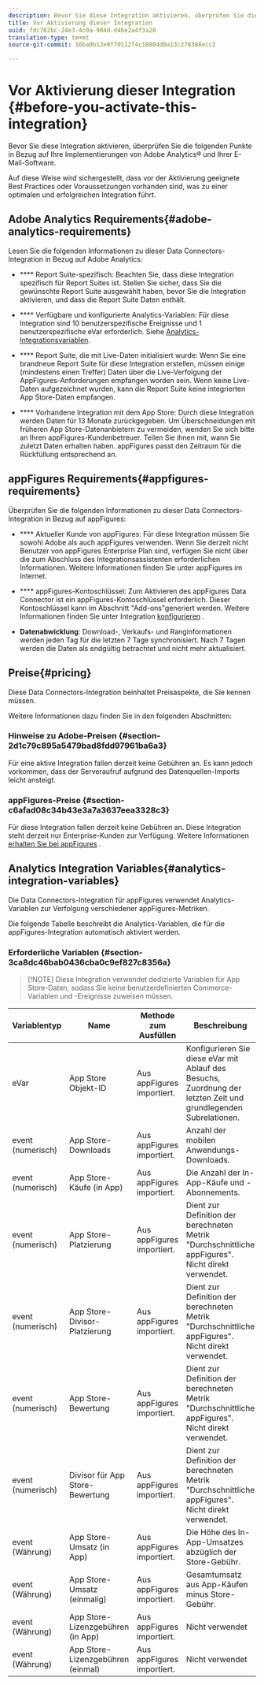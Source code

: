 ```yaml
---
description: Bevor Sie diese Integration aktivieren, überprüfen Sie die folgenden Punkte in Bezug auf Ihre Implementierungen von Adobe Analytics® und Ihrer E-Mail-Software.
title: Vor Aktivierung dieser Integration
uuid: fdc762bc-24e3-4c0a-904d-d4be2a4f3a20
translation-type: tm+mt
source-git-commit: 16ba0b12e0f70112f4c10804d0a13c278388ecc2

---
```



# Vor Aktivierung dieser Integration {#before-you-activate-this-integration}

Bevor Sie diese Integration aktivieren, überprüfen Sie die folgenden Punkte in Bezug auf Ihre Implementierungen von Adobe Analytics® und Ihrer E-Mail-Software.

Auf diese Weise wird sichergestellt, dass vor der Aktivierung geeignete Best Practices oder Voraussetzungen vorhanden sind, was zu einer optimalen und erfolgreichen Integration führt.

## Adobe Analytics Requirements{#adobe-analytics-requirements}

Lesen Sie die folgenden Informationen zu dieser Data Connectors-Integration in Bezug auf Adobe Analytics:

* **** Report Suite-spezifisch: Beachten Sie, dass diese Integration spezifisch für Report Suites ist. Stellen Sie sicher, dass Sie die gewünschte Report Suite ausgewählt haben, bevor Sie die Integration aktivieren, und dass die Report Suite Daten enthält.
* **** Verfügbare und konfigurierte Analytics-Variablen: Für diese Integration sind 10 benutzerspezifische Ereignisse und 1 benutzerspezifische eVar erforderlich. Siehe [Analytics-Integrationsvariablen](appfigures-before-activation.md#analytics-integration-variables).

* **** Report Suite, die mit Live-Daten initialisiert wurde: Wenn Sie eine brandneue Report Suite für diese Integration erstellen, müssen einige (mindestens einen Treffer) Daten über die Live-Verfolgung der AppFigures-Anforderungen empfangen worden sein. Wenn keine Live-Daten aufgezeichnet wurden, kann die Report Suite keine integrierten App Store-Daten empfangen.

* **** Vorhandene Integration mit dem App Store: Durch diese Integration werden Daten für 13 Monate zurückgegeben. Um Überschneidungen mit früheren App Store-Datenanbietern zu vermeiden, wenden Sie sich bitte an Ihren appFigures-Kundenbetreuer. Teilen Sie ihnen mit, wann Sie zuletzt Daten erhalten haben. appFigures passt den Zeitraum für die Rückfüllung entsprechend an.

## appFigures Requirements{#appfigures-requirements}

Überprüfen Sie die folgenden Informationen zu dieser Data Connectors-Integration in Bezug auf appFigures:

* **** Aktueller Kunde von appFigures: Für diese Integration müssen Sie sowohl Adobe als auch appFigures verwenden. Wenn Sie derzeit nicht Benutzer von appFigures Enterprise Plan sind, verfügen Sie nicht über die zum Abschluss des Integrationsassistenten erforderlichen Informationen. Weitere Informationen finden Sie unter appFigures im Internet.
* **** appFigures-Kontoschlüssel: Zum Aktivieren des appFigures Data Connector ist ein appFigures-Kontoschlüssel erforderlich. Dieser Kontoschlüssel kann im Abschnitt "Add-ons"generiert werden. Weitere Informationen finden Sie unter Integration [konfigurieren](../appfigures-overview/t-appfigures-integration.md) .

* **Datenabwicklung**: Download-, Verkaufs- und Ranginformationen werden jeden Tag für die letzten 7 Tage synchronisiert. Nach 7 Tagen werden die Daten als endgültig betrachtet und nicht mehr aktualisiert.

## Preise{#pricing}

Diese Data Connectors-Integration beinhaltet Preisaspekte, die Sie kennen müssen.

Weitere Informationen dazu finden Sie in den folgenden Abschnitten:

### Hinweise zu Adobe-Preisen {#section-2d1c79c895a5479bad8fdd97961ba6a3}

Für eine aktive Integration fallen derzeit keine Gebühren an. Es kann jedoch vorkommen, dass der Serveraufruf aufgrund des Datenquellen-Imports leicht ansteigt.

### appFigures-Preise {#section-c6afad08c34b43e3a7a3637eea3328c3}

Für diese Integration fallen derzeit keine Gebühren an. Diese Integration steht derzeit nur Enterprise-Kunden zur Verfügung. Weitere Informationen [erhalten Sie bei appFigures](https://appfigures.com/support/contact) .

## Analytics Integration Variables{#analytics-integration-variables}

Die Data Connectors-Integration für appFigures verwendet Analytics-Variablen zur Verfolgung verschiedener appFigures-Metriken.

Die folgende Tabelle beschreibt die Analytics-Variablen, die für die appFigures-Integration automatisch aktiviert werden.

### Erforderliche Variablen {#section-3ca8dc46bab0436cba0c9ef827c8356a}

> [!NOTE] Diese Integration verwendet dedizierte Variablen für App Store-Daten, sodass Sie keine benutzerdefinierten Commerce-Variablen und -Ereignisse zuweisen müssen.

| Variablentyp | Name | Methode zum Ausfüllen | Beschreibung |
|---|---|---|---|
| eVar | App Store Objekt-ID | Aus appFigures importiert. | Konfigurieren Sie diese eVar mit Ablauf des Besuchs, Zuordnung der letzten Zeit und grundlegenden Subrelationen. |
| event (numerisch) | App Store-Downloads | Aus appFigures importiert. | Anzahl der mobilen Anwendungs-Downloads. |
| event (numerisch) | App Store-Käufe (in App) | Aus appFigures importiert. | Die Anzahl der In-App-Käufe und -Abonnements. |
| event (numerisch) | App Store-Platzierung | Aus appFigures importiert. | Dient zur Definition der berechneten Metrik "Durchschnittliche appFigures". Nicht direkt verwendet. |
| event (numerisch) | App Store-Divisor-Platzierung | Aus appFigures importiert. | Dient zur Definition der berechneten Metrik "Durchschnittliche appFigures". Nicht direkt verwendet. |
| event (numerisch) | App Store-Bewertung | Aus appFigures importiert. | Dient zur Definition der berechneten Metrik "Durchschnittliche appFigures". Nicht direkt verwendet. |
| event (numerisch) | Divisor für App Store-Bewertung | Aus appFigures importiert. | Dient zur Definition der berechneten Metrik "Durchschnittliche appFigures". Nicht direkt verwendet. |
| event (Währung) | App Store-Umsatz (in App) | Aus appFigures importiert. | Die Höhe des In-App-Umsatzes abzüglich der Store-Gebühr. |
| event (Währung) | App Store-Umsatz (einmalig) | Aus appFigures importiert. | Gesamtumsatz aus App-Käufen minus Store-Gebühr. |
| event (Währung) | App Store-Lizenzgebühren (in App) | Aus appFigures importiert. | Nicht verwendet |
| event (Währung) | App Store-Lizenzgebühren (einmal) | Aus appFigures importiert. | Nicht verwendet |
